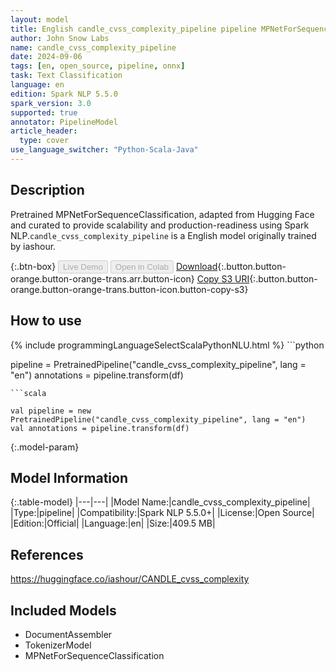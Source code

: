 ```yaml
---
layout: model
title: English candle_cvss_complexity_pipeline pipeline MPNetForSequenceClassification from iashour
author: John Snow Labs
name: candle_cvss_complexity_pipeline
date: 2024-09-06
tags: [en, open_source, pipeline, onnx]
task: Text Classification
language: en
edition: Spark NLP 5.5.0
spark_version: 3.0
supported: true
annotator: PipelineModel
article_header:
  type: cover
use_language_switcher: "Python-Scala-Java"
---
```


## Description

Pretrained MPNetForSequenceClassification, adapted from Hugging Face and curated to provide scalability and production-readiness using Spark NLP.`candle_cvss_complexity_pipeline` is a English model originally trained by iashour.

{:.btn-box}
<button class="button button-orange" disabled>Live Demo</button>
<button class="button button-orange" disabled>Open in Colab</button>
[Download](https://s3.amazonaws.com/auxdata.johnsnowlabs.com/public/models/candle_cvss_complexity_pipeline_en_5.5.0_3.0_1725655381083.zip){:.button.button-orange.button-orange-trans.arr.button-icon}
[Copy S3 URI](s3://auxdata.johnsnowlabs.com/public/models/candle_cvss_complexity_pipeline_en_5.5.0_3.0_1725655381083.zip){:.button.button-orange.button-orange-trans.button-icon.button-copy-s3}

## How to use



<div class="tabs-box" markdown="1">
{% include programmingLanguageSelectScalaPythonNLU.html %}
```python

pipeline = PretrainedPipeline("candle_cvss_complexity_pipeline", lang = "en")
annotations =  pipeline.transform(df)   

```
```scala

val pipeline = new PretrainedPipeline("candle_cvss_complexity_pipeline", lang = "en")
val annotations = pipeline.transform(df)

```
</div>

{:.model-param}
## Model Information

{:.table-model}
|---|---|
|Model Name:|candle_cvss_complexity_pipeline|
|Type:|pipeline|
|Compatibility:|Spark NLP 5.5.0+|
|License:|Open Source|
|Edition:|Official|
|Language:|en|
|Size:|409.5 MB|

## References

https://huggingface.co/iashour/CANDLE_cvss_complexity

## Included Models

- DocumentAssembler
- TokenizerModel
- MPNetForSequenceClassification